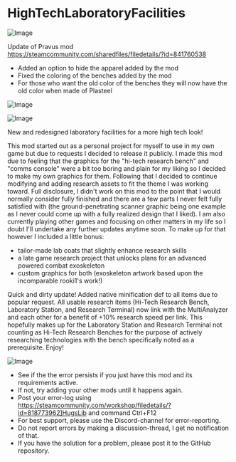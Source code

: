 # HighTechLaboratoryFacilities

![Image](https://i.imgur.com/buuPQel.png)

Update of Pravus mod
https://steamcommunity.com/sharedfiles/filedetails/?id=841760538

- Added an option to hide the apparel added by the mod
- Fixed the coloring of the benches added by the mod
- For those who want the old color of the benches they will now have the old color when made of Plasteel

![Image](https://i.imgur.com/pufA0kM.png)

	
![Image](https://i.imgur.com/Z4GOv8H.png)


New and redesigned laboratory facilities for a more high tech look!


This mod started out as a personal project for myself to use in my own game but due to requests I decided to release it publicly. I made this mod due to feeling that the graphics for the "hi-tech research bench" and "comms console" were a bit too boring and plain for my liking so I decided to make my own graphics for them. Following that I decided to continue modifying and adding research assets to fit the theme I was working toward. Full disclosure, I didn't work on this mod to the point that I would normally consider fully finished and there are a few parts I never felt fully satisfied with (the ground-penetrating scanner graphic being one example as I never could come up with a fully realized design that I liked). I am also currently playing other games and focusing on other matters in my life so I doubt I'll undertake any further updates anytime soon. To make up for that however I included a little bonus:

- tailor-made lab coats that slightly enhance research skills
- a late game research project that unlocks plans for an advanced powered combat exoskeleton
- custom graphics for both (exoskeleton artwork based upon the incomparable rooki1's work!)

Quick and dirty update! Added native minification def to all items due to popular request. All usable research items (Hi-Tech Research Bench, Laboratory Station, and Research Terminal) now link with the MultiAnalyzer and each other for a benefit of +10% research speed per link. This hopefully makes up for the Laboratory Station and Research Terminal not counting as Hi-Tech Research Benches for the purpose of actively researching technologies with the bench specifically noted as a prerequisite. Enjoy!

![Image](https://i.imgur.com/PwoNOj4.png)



-  See if the the error persists if you just have this mod and its requirements active.
-  If not, try adding your other mods until it happens again.
-  Post your error-log using https://steamcommunity.com/workshop/filedetails/?id=818773962]HugsLib and command Ctrl+F12
-  For best support, please use the Discord-channel for error-reporting.
-  Do not report errors by making a discussion-thread, I get no notification of that.
-  If you have the solution for a problem, please post it to the GitHub repository.



